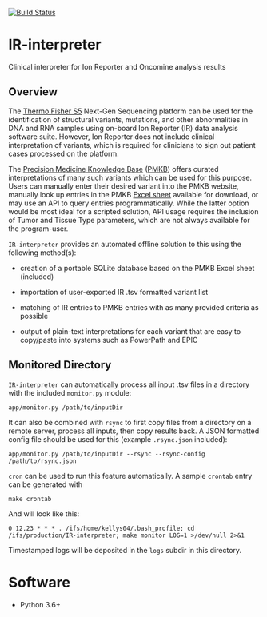 [![Build Status](https://travis-ci.org/NYU-Molecular-Pathology/IR-interpreter.svg?branch=master)](https://travis-ci.org/NYU-Molecular-Pathology/IR-interpreter)

# IR-interpreter
Clinical interpreter for Ion Reporter and Oncomine analysis results 

## Overview

The [Thermo Fisher S5](https://www.thermofisher.com/us/en/home/life-science/sequencing/next-generation-sequencing/ion-torrent-next-generation-sequencing-workflow/ion-torrent-next-generation-sequencing-run-sequence/ion-s5-ngs-targeted-sequencing.html) Next-Gen Sequencing platform can be used for the identification of structural variants, mutations, and other abnormalities in DNA and RNA samples using on-board Ion Reporter (IR) data analysis software suite. However, Ion Reporter does not include clinical interpretation of variants, which is required for clinicians to sign out patient cases processed on the platform. 

The [Precision Medicine Knowledge Base](https://pmkb.weill.cornell.edu/) ([PMKB](https://www.ncbi.nlm.nih.gov/pmc/articles/PMC5391733/)) offers curated interpretations of many such variants which can be used for this purpose. Users can manually enter their desired variant into the PMKB website, manually look up entries in the PMKB [Excel sheet](https://pmkb.weill.cornell.edu/therapies/download.xlsx) available for download, or may use an API to query entries programmatically. While the latter option would be most ideal for a scripted solution, API usage requires the inclusion of Tumor and Tissue Type parameters, which are not always available for the program-user. 

`IR-interpreter` provides an automated offline solution to this using the following method(s):

- creation of a portable SQLite database based on the PMKB Excel sheet (included)

- importation of user-exported IR .tsv formatted variant list

- matching of IR entries to PMKB entries with as many provided criteria as possible

- output of plain-text interpretations for each variant that are easy to copy/paste into systems such as PowerPath and EPIC

## Monitored Directory

`IR-interpreter` can automatically process all input .tsv files in a directory with the included `monitor.py` module:

```
app/monitor.py /path/to/inputDir
```

It can also be combined with `rsync` to first copy files from a directory on a remote server, process all inputs, then copy results back. A JSON formatted config file should be used for this (example `.rsync.json` included):

```
app/monitor.py /path/to/inputDir --rsync --rsync-config /path/to/rsync.json
```

`cron` can be used to run this feature automatically. A sample `crontab` entry can be generated with

```
make crontab
```

And will look like this:

```
0 12,23 * * * . /ifs/home/kellys04/.bash_profile; cd /ifs/production/IR-interpreter; make monitor LOG=1 >/dev/null 2>&1
```

Timestamped logs will be deposited in the `logs` subdir in this directory.

# Software

- Python 3.6+
